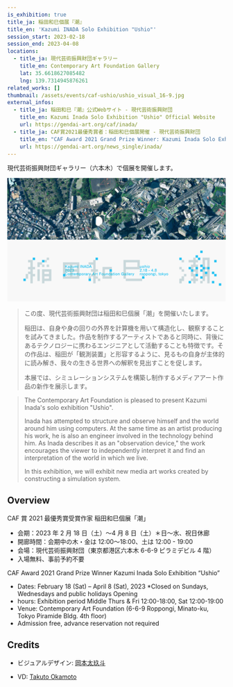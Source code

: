 ```yaml
---
is_exhibition: true
title_ja: 稲田和巳個展『潮』
title_en: 'Kazumi INADA Solo Exhibition "Ushio"'
session_start: 2023-02-18
session_end: 2023-04-08
locations:
  - title_ja: 現代芸術振興財団ギャラリー
    title_en: Contemporary Art Foundation Gallery
    lat: 35.6618627085482
    lng: 139.7314945876261
related_works: []
thumbnail: /assets/events/caf-ushio/ushio_visual_16-9.jpg
external_infos:
  - title_ja: 稲田和巳『潮』公式Webサイト - 現代芸術振興財団
    title_en: Kazumi Inada Solo Exhibition "Ushio" Official Website
    url: https://gendai-art.org/caf/inada/
  - title_ja: CAF賞2021最優秀賞者：稲田和巳個展開催 - 現代芸術振興財団
    title_en: "CAF Award 2021 Grand Prize Winner: Kazumi Inada Solo Exhibition"
    url: https://gendai-art.org/news_single/inada/
---
```


現代芸術振興財団ギャラリー（六本木）で個展を開催します。

![](/assets/events/caf-ushio/ushio_visual_16-9.jpg)

> この度、現代芸術振興財団は稲田和巳個展「潮」を開催いたします。
>
> 稲田は、自身や身の回りの外界を計算機を用いて構造化し、観察することを試みてきました。作品を制作するアーティストであると同時に、背後にあるテクノロジーに携わるエンジニアとして活動することも特徴です。その作品は、稲田が「観測装置」と形容するように、見るもの自身が主体的に読み解き、我々の生きる世界への解釈を見出すことを促します。
>
> 本展では、シミュレーションシステムを構築し制作するメディアアート作品の新作を展示します。

> The Contemporary Art Foundation is pleased to present Kazumi Inada's solo exhibition "Ushio".
>
> Inada has attempted to structure and observe himself and the world around him using computers. At the same time as an artist producing his work, he is also an engineer involved in the technology behind him. As Inada describes it as an "observation device," the work encourages the viewer to independently interpret it and find an interpretation of the world in which we live.
>
> In this exhibition, we will exhibit new media art works created by constructing a simulation system.

## Overview

CAF 賞 2021 最優秀賞受賞作家 稲田和巳個展「潮」

- 会期：2023 年 2 月 18 日（土）〜4 月 8 日（土）＊日〜水、祝日休廊
- 開廊時間：会期中の木・金は 12:00〜18:00、土は 12:00 - 19:00
- 会場：現代芸術振興財団（東京都港区六本木 6-6-9 ピラミデビル 4 階）
- 入場無料、事前予約不要

CAF Award 2021 Grand Prize Winner Kazumi Inada Solo Exhibition “Ushio”

- Dates: February 18 (Sat) – April 8 (Sat), 2023 \*Closed on Sundays, Wednesdays and public holidays Opening
- hours: Exhibition period Middle Thurs & Fri 12:00-18:00, Sat 12:00-19:00
- Venue: Contemporary Art Foundation (6-6-9 Roppongi, Minato-ku, Tokyo Piramide Bldg. 4th floor)
- Admission free, advance reservation not required

## Credits

- ビジュアルデザイン: [岡本太玖斗](https://takuto-okamoto.com/)

- VD: [Takuto Okamoto](https://takuto-okamoto.com/)
